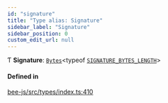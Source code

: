 ```yaml
---
id: "signature"
title: "Type alias: Signature"
sidebar_label: "Signature"
sidebar_position: 0
custom_edit_url: null
---
```


Ƭ **Signature**: [`Bytes`](../interfaces/utils.bytes.bytes.md)<typeof [`SIGNATURE_BYTES_LENGTH`](../variables/signature_bytes_length.md)\>

#### Defined in

[bee-js/src/types/index.ts:410](https://github.com/ethersphere/bee-js/blob/6f227e1/src/types/index.ts#L410)
